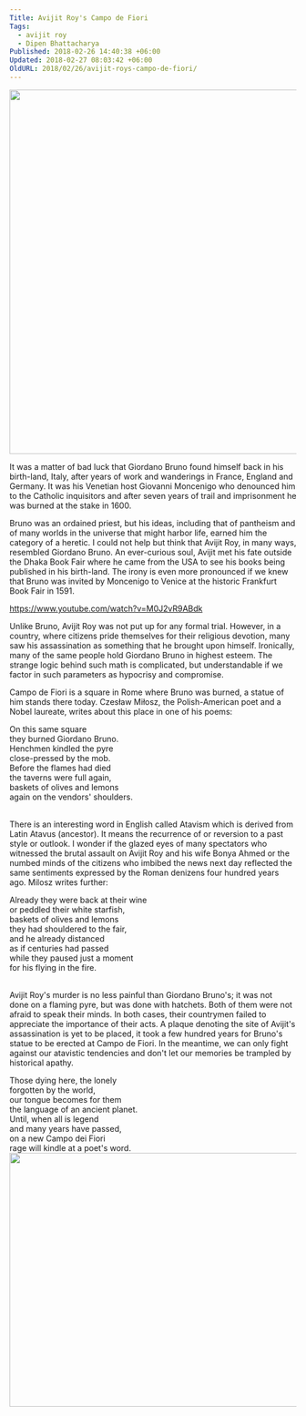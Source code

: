 ```yaml
---
Title: Avijit Roy's Campo de Fiori
Tags:
  - avijit roy
  - Dipen Bhattacharya
Published: 2018-02-26 14:40:38 +06:00
Updated: 2018-02-27 08:03:42 +06:00
OldURL: 2018/02/26/avijit-roys-campo-de-fiori/
---
```


<a href="https://enblog.muktomona.com/2018/02/26/third-year-and-counting/avijit_memorial4/" rel="attachment wp-att-8194"><img class="size-full wp-image-8194 alignnone" src="/wp-content/uploads/2018/02/avijit_memorial4.jpg" alt="" width="960" height="640" /></a>

It was a matter of bad luck that Giordano Bruno found himself back in his birth-land, Italy, after years of work and wanderings in France, England and Germany. It was his Venetian host Giovanni Moncenigo who denounced him to the Catholic inquisitors and after seven years of trail and imprisonment he was burned at the stake in 1600.

Bruno was an ordained priest, but his ideas, including that of pantheism and of many worlds in the universe that might harbor life, earned him the category of a heretic. I could not help but think that Avijit Roy, in many ways, resembled Giordano Bruno. An ever-curious soul, Avijit met his fate outside the Dhaka Book Fair where he came from the USA to see his books being published in his birth-land. The irony is even more pronounced if we knew that Bruno was invited by Moncenigo to Venice at the historic Frankfurt Book Fair in 1591.

https://www.youtube.com/watch?v=M0J2vR9ABdk

Unlike Bruno, Avijit Roy was not put up for any formal trial. However, in a country, where citizens pride themselves for their religious devotion, many saw his assassination as something that he brought upon himself. Ironically, many of the same people hold Giordano Bruno in highest esteem. The strange logic behind such math is complicated, but understandable if we factor in such parameters as hypocrisy and compromise.

Campo de Fiori is a square in Rome where Bruno was burned, a statue of him stands there today. Czesław Miłosz, the Polish-American poet and a Nobel laureate, writes about this place in one of his poems:
<div>On this same square</div>
<div>they burned Giordano Bruno.</div>
<div>Henchmen kindled the pyre</div>
<div>close-pressed by the mob.</div>
<div>Before the flames had died</div>
<div>the taverns were full again,</div>
<div>baskets of olives and lemons</div>
<div>again on the vendors' shoulders.</div>
&nbsp;

There is an interesting word in English called Atavism which is derived from Latin Atavus (ancestor). It means the recurrence of or reversion to a past style or outlook. I wonder if the glazed eyes of many spectators who witnessed the brutal assault on Avijit Roy and his wife Bonya Ahmed or the numbed minds of the citizens who imbibed the news next day reflected the same sentiments expressed by the Roman denizens four hundred years ago. Milosz writes further:
<div>Already they were back at their wine</div>
<div>or peddled their white starfish,</div>
<div>baskets of olives and lemons</div>
<div>they had shouldered to the fair,</div>
<div>and he already distanced</div>
<div>as if centuries had passed</div>
<div>while they paused just a moment</div>
<div>for his flying in the fire.</div>
&nbsp;

Avijit Roy's murder is no less painful than Giordano Bruno's; it was not done on a flaming pyre, but was done with hatchets. Both of them were not afraid to speak their minds. In both cases, their countrymen failed to appreciate the importance of their acts. A plaque denoting the site of Avijit's assassination is yet to be placed, it took a few hundred years for Bruno's statue to be erected at Campo de Fiori. In the meantime, we can only fight against our atavistic tendencies and don't let our memories be trampled by historical apathy.
<div>Those dying here, the lonely</div>
<div>forgotten by the world,</div>
<div>our tongue becomes for them</div>
<div>the language of an ancient planet.</div>
<div>Until, when all is legend</div>
<div>and many years have passed,</div>
<div>on a new Campo dei Fiori</div>
<div>rage will kindle at a poet's word.</div>
<div></div>
<div></div>
<a href="https://enblog.muktomona.com/2018/02/26/third-year-and-counting/avijit_memorial3/" rel="attachment wp-att-8184"><img class="size-large wp-image-8184 alignnone" src="/wp-content/uploads/2018/02/avijit_memorial3-1024x682.jpg" alt="" width="669" height="446" /></a>
